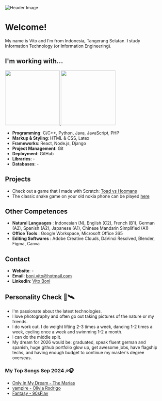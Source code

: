 <img src="https://github.com/vito-boni/vito-boni/blob/main/cutestuff/vito_intro.gif" alt="Header Image">

# Welcome!
My name is Vito and I'm from Indonesia, Tangerang Selatan. I study Information Technology (or Information Engineering). 

## I'm working with...

<p align="left">
<a href="https://github.com/vito-boni">
  <img height="180em" src="https://github-readme-stats.vercel.app/api?username=vito-boni&show_icons=true&title_color=FFFFFF&text_color=FFFFFF&icon_color=2bbc8a&bg_color=1F2633&border_color=444c56&include_all_commits=true&count_private=true&custom_title=GitHub Stats"/>
  <img height="180em" src="https://github-readme-stats.vercel.app/api/top-langs/?username=vito-boni&layout=compact&langs_count=8&title_color=FFFFFF&text_color=FFFFFF&bg_color=1F2633&border_color=444c56"/>
</a>
</p>

- **Programming**: C/C++, Python, Java, JavaScript, PHP
- **Markup & Styling**: HTML & CSS, Latex
- **Frameworks**: React, Node.js, Django
- **Project Management**: Git
- **Deployment**: GitHub
- **Libraries**: -
- **Databases**: -

## Projects
- Check out a game that I made with Scratch: [Toad vs Hoomans](https://scratch.mit.edu/projects/944565585/)
- The classic snake game on your old nokia phone can be played [here]()

## Other Competences
- **Natural Languages**  : Indonesian (N), English (C2), French (B1), German (A2), Spanish (A2), Japanese (A1), Chinese Mandarin Simplified (A1)
- **Office Tools**       : Google Workspace, Microsoft Office 365
- **Editing Softwares**  : Adobe Creative Clouds, DaVinci Resolved, Blender, Figma, Canva

## Contact
- **Website**: -
- **Email**: boni.vito@hotmail.com
- **LinkedIn**: [Vito Boni](https://linkedin.com/in/vito-boni)

## Personality Check 🚀🛰️
- I'm passionate about the latest technologies.
- I love photography and often go out taking pictures of the nature or my friends.
- I do work out. I do weight lifting 2-3 times a week, dancing 1-2 times a week, cycling once a week and swimming 1-2 a month.
- I can do the middle split.
- My dream for 2026 would be: graduated, speak fluent german and spanish, huge github portfolio glow up, get awesome jobs, have flagship techs, and having enough budget to continue my master's degree overseas.

### My Top Songs Sep 2024 🎶🎧
- [Only In My Dream - The Marias](https://music.youtube.com/watch?v=HnXzzTIFu_U&si=fZkBErNwpeh_A-2d)
- [vampire - Olivia Rodrigo](https://music.youtube.com/watch?v=aHmg0jsmNhg&si=pWB72g2A3cT3S8iu)
- [Fantasy - 90sFlav](https://music.youtube.com/watch?v=GjpOoVlZtao&si=0a8SQxjwVXb5gjJ9)
